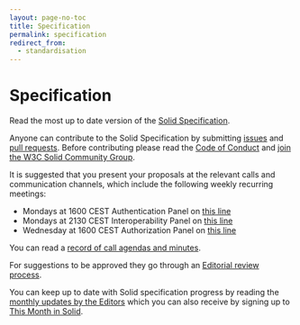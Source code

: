 ```yaml
---
layout: page-no-toc
title: Specification
permalink: specification
redirect_from:
  - standardisation
---
```


# Specification

Read the most up to date version of the [Solid Specification](https://solid.github.io/specification/).

Anyone can contribute to the Solid Specification by submitting [issues](https://github.com/solid/specification/issues) and [pull requests](https://github.com/solid/specification/pulls). Before contributing please read the [Code of Conduct](https://github.com/solid/process/blob/master/code-of-conduct.md) and [join the W3C Solid Community Group](https://www.w3.org/community/solid/). 

It is suggested that you present your proposals at the relevant calls and communication channels, which include the following weekly recurring meetings: 
* Mondays at 1600 CEST Authentication Panel on [this line](https://inrupt.my.webex.com/inrupt.my/j.php?MTID=m131f1588eb27afc298276f1cbf077a79)
* Mondays at 2130 CEST Interoperability Panel on [this line](https://global.gotomeeting.com/join/620786365) 
* Wednesday at 1600 CEST Authorization Panel on [this line](https://global.gotomeeting.com/join/544111573)

You can read a [record of call agendas and minutes](https://www.w3.org/community/solid/wiki/Meetings). 

For suggestions to be approved they go through an [Editorial review process](https://github.com/solid/process). 

You can keep up to date with Solid specification progress by reading the [monthly updates by the Editors](https://www.w3.org/community/solid/wiki/Main_Page) which you can also receive by signing up to [This Month in Solid](https://solidproject.org/newsletter). 
